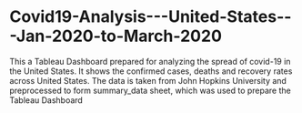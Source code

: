 # Covid19-Analysis---United-States---Jan-2020-to-March-2020
This a Tableau Dashboard prepared for analyzing the spread of covid-19 in the United States. It shows the confirmed cases, deaths and recovery rates across United States. The data is taken from John Hopkins University and preprocessed to form summary_data sheet, which was used to prepare the Tableau Dashboard
